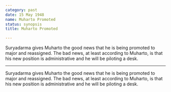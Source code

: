 ```yaml
---
category: past
date: 15 May 1948
name: Muharto Promoted
status: synopsis
title: Muharto Promoted

---
```

Suryadarma gives Muharto the good news that he is being promoted to major and reassigned. The bad news, at least according to Muharto, is that his new position is administrative and he will be piloting a desk.

------

Suryadarma gives Muharto the good news that he is being
promoted to major and reassigned. The bad news, at least according to
Muharto, is that his new position is administrative and he will be
piloting a desk.
